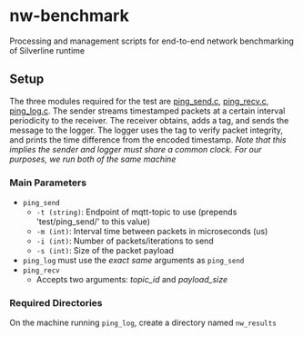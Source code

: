 # nw-benchmark
Processing and management scripts for end-to-end network benchmarking of Silverline runtime

## Setup
The three modules required for the test are [ping_send.c](https://github.com/SilverLineFramework/benchmarks/blob/master/tests/ping_send.c),
[ping_recv.c](https://github.com/SilverLineFramework/benchmarks/blob/master/tests/ping_recv.c),
[ping_log.c](https://github.com/SilverLineFramework/benchmarks/blob/master/tests/ping_log.c).
The sender streams timestamped packets at a certain interval periodicity to the receiver. 
The receiver obtains, adds a tag, and sends the message to the logger. 
The logger uses the tag to verify packet integrity, and prints the time difference from the encoded timestamp.
*Note that this implies the sender and logger must share a common clock. For our purposes, we run both of the same machine*

### Main Parameters
- `ping_send`
  - `-t (string)`: Endpoint of mqtt-topic to use (prepends 'test/ping_send/' to this value)
  - `-m (int)`: Interval time between packets in microseconds (us)
  - `-i (int)`: Number of packets/iterations to send
  - `-s (int)`: Size of the packet payload
- `ping_log` must use the *exact same* arguments as `ping_send`
- `ping_recv`
  - Accepts two arguments: *topic_id* and *payload_size* 
    
### Required Directories
On the machine running `ping_log`, create a directory named `nw_results`

